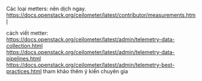 Các loại metters: nên dịch ngay.
https://docs.openstack.org/ceilometer/latest/contributor/measurements.html

cách viết metter: https://docs.openstack.org/ceilometer/latest/admin/telemetry-data-collection.html
https://docs.openstack.org/ceilometer/latest/admin/telemetry-data-pipelines.html
https://docs.openstack.org/ceilometer/latest/admin/telemetry-best-practices.html
tham khảo thêm ý kiến chuyên gia
